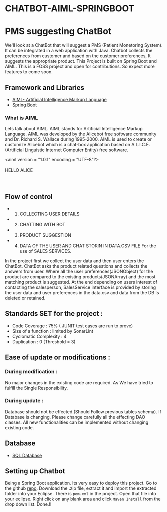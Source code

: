 # CHATBOT-AIML-SPRINGBOOT
# PMS suggesting ChatBot

We'll look at a ChatBot that will suggest a PMS (Patient Monetoring System). It can be integrated in a web application with Java. Chatbot collects the preferences from customer and based on the customer preferences, It suggests the appropriate product. This Project is built on Spring Boot and AIML. This is a FOSS project and open for contributions. So expect more features to come soon.

## Framework and Libraries
- [AIML- Artificial Intelligence Markup Language](http://www.aiml.foundation/doc.html)
- [Spring Boot](https://spring.io/projects/spring-boot)

### What is AIML
Lets talk about AIML. AIML stands for Artificial Intelligence Markup Language. AIML was developed by the Alicebot free software community and Dr. Richard S. Wallace during 1995-2000. AIML is used to create or customize Alicebot which is a chat-box application based on A.L.I.C.E. (Artificial Linguistic Internet Computer Entity) free software.

<aiml version = "1.0.1" encoding = "UTF-8"?> </br>
   <category></br>
      <pattern> HELLO ALICE </pattern></br>
      <template>Hello User!</template></br>
   </category></br>
</aiml>
    
## Flow of control

* 1. COLLECTING USER DETAILS
* 2. CHATTING WITH BOT
* 3. PRODUCT SUGGESTION
* 4. DATA OF THE USER AND CHAT STORIN IN DATA.CSV FILE For the use of SALES SERVICES.

In the project first we collect the user data and then user enters the ChatBot. ChatBot asks the product related questions and collects the answers from user. Where all the user preferences(JSONObject) for the product are compared to the existing products(JSONArray) and the most matching product is suggested. At the end depending on users interest of contacting the salesperson, SalesService interface is provided by storing the user data and user preferences in the data.csv and data from the DB Is deleted or retained.

## Standards SET for the project :

* Code Coverage : 75% ( JUNIT test cases are run to prove)
* Size of a function : limited by SonarLint
* Cyclomatic Complexity : 4
* Duplication : 0 (Threshold = 3)

## Ease of update or modifications :

### During modification : 
No major changes in the existing code are required. As We have tried to fulfill the Single Responsibility. 


### During update : 
Database should not be effected.(Should Follow previous tables schema). If Database is changing. Please change carefully all the effecting DAO classes. All new functionalities can be implemented without changing existing code.


## Database
- [SQL Database](https://www.mysql.com/)

Setting up Chatbot
-----------------------------

Being a Spring Boot application. Its very easy to deploy this project. Go to the github [repo](https://github.com/vijaykumar1710/CHATBOT-AIML-SPRINGBOOT).
Download the .zip file, extract it and import the extracted folder into your Eclipse. There is `pom.xml` in the project. Open that file into your eclipse. Right click on any blank area and click `Maven Install` from the drop down list. Done.!!
